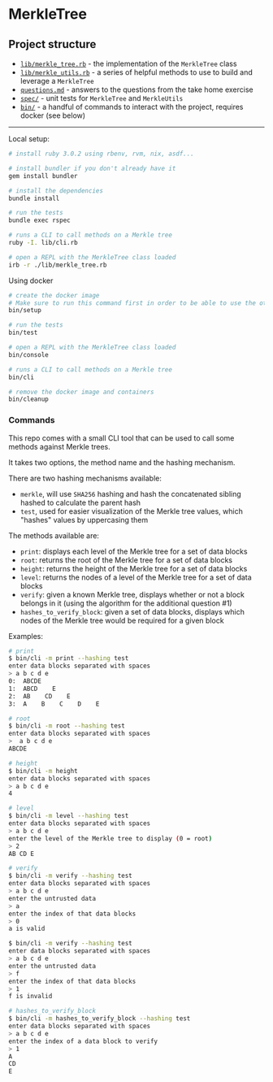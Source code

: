 # MerkleTree

## Project structure

- [`lib/merkle_tree.rb`](/lib/merkle_tree.rb) - the implementation of the `MerkleTree` class
- [`lib/merkle_utils.rb`](/lib/merkle_utils.rb) - a series of helpful methods to use to build and leverage a `MerkleTree`
- [`questions.md`](/Questions.md) - answers to the questions from the take home exercise
- [`spec/`](/spec) - unit tests for `MerkleTree` and `MerkleUtils`
- [`bin/`](/bin) - a handful of commands to interact with the project, requires docker (see below)

---

Local setup:

```sh
# install ruby 3.0.2 using rbenv, rvm, nix, asdf...

# install bundler if you don't already have it
gem install bundler

# install the dependencies
bundle install

# run the tests
bundle exec rspec

# runs a CLI to call methods on a Merkle tree
ruby -I. lib/cli.rb

# open a REPL with the MerkleTree class loaded
irb -r ./lib/merkle_tree.rb
```

Using docker

```sh
# create the docker image
# Make sure to run this command first in order to be able to use the others
bin/setup

# run the tests
bin/test

# open a REPL with the MerkleTree class loaded
bin/console

# runs a CLI to call methods on a Merkle tree
bin/cli

# remove the docker image and containers
bin/cleanup
```

### Commands

This repo comes with a small CLI tool that can be used to call some methods against Merkle trees.

It takes two options, the method name and the hashing mechanism.

There are two hashing mechanisms available:

- `merkle`, will use `SHA256` hashing and hash the concatenated sibling hashed to calculate the parent hash
- `test`, used for easier visualization of the Merkle tree values, which "hashes" values by uppercasing them

The methods available are:

- `print`: displays each level of the Merkle tree for a set of data blocks
- `root`: returns the root of the Merkle tree for a set of data blocks
- `height`: returns the height of the Merkle tree for a set of data blocks
- `level`: returns the nodes of a level of the Merkle tree for a set of data blocks
- `verify`: given a known Merkle tree, displays whether or not a block belongs in it (using the algorithm for the additional question #1)
- `hashes_to_verify_block`: given a set of data blocks, displays which nodes of the Merkle tree would be required for a given block

Examples:

```sh
# print
$ bin/cli -m print --hashing test
enter data blocks separated with spaces
> a b c d e
0:  ABCDE
1:  ABCD    E
2:  AB    CD    E
3:  A    B    C    D    E

# root
$ bin/cli -m root --hashing test
enter data blocks separated with spaces
>  a b c d e
ABCDE

# height
$ bin/cli -m height
enter data blocks separated with spaces
> a b c d e
4

# level
$ bin/cli -m level --hashing test
enter data blocks separated with spaces
> a b c d e
enter the level of the Merkle tree to display (0 = root)
> 2
AB CD E

# verify
$ bin/cli -m verify --hashing test
enter data blocks separated with spaces
> a b c d e
enter the untrusted data
> a
enter the index of that data blocks
> 0
a is valid

$ bin/cli -m verify --hashing test
enter data blocks separated with spaces
> a b c d e
enter the untrusted data
> f
enter the index of that data blocks
> 1
f is invalid

# hashes_to_verify_block
$ bin/cli -m hashes_to_verify_block --hashing test
enter data blocks separated with spaces
> a b c d e
enter the index of a data block to verify
> 1
A
CD
E
```
